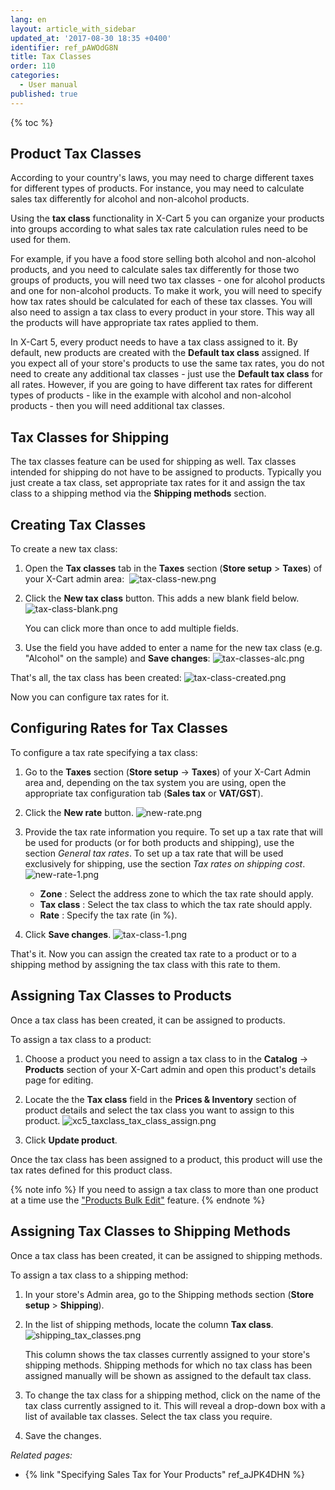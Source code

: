 ```yaml
---
lang: en
layout: article_with_sidebar
updated_at: '2017-08-30 18:35 +0400'
identifier: ref_pAWOdG8N
title: Tax Classes
order: 110
categories:
  - User manual
published: true
---
```

{% toc %}

## Product Tax Classes
According to your country's laws, you may need to charge different taxes for different types of products. For instance, you may need to calculate sales tax differently for alcohol and non-alcohol products.

Using the **tax class** functionality in X-Cart 5 you can organize your products into groups according to what sales tax rate calculation rules need to be used for them.

For example, if you have a food store selling both alcohol and non-alcohol products, and you need to calculate sales tax differently for those two groups of products, you will need two tax classes - one for alcohol products and one for non-alcohol products. To make it work, you will need to specify how tax rates should be calculated for each of these tax classes. You will also need to assign a tax class to every product in your store. This way all the products will have appropriate tax rates applied to them. 

In X-Cart 5, every product needs to have a tax class assigned to it. By default, new products are created with the **Default tax class** assigned. If you expect all of your store's products to use the same tax rates, you do not need to create any additional tax classes - just use the **Default tax class** for all rates. However, if you are going to have different tax rates for different types of products - like in the example with alcohol and non-alcohol products - then you will need additional tax classes.

## Tax Classes for Shipping
The tax classes feature can be used for shipping as well. Tax classes intended for shipping do not have to be assigned to products. Typically you just create a tax class, set appropriate tax rates for it and assign the tax class to a shipping method via the **Shipping methods** section. 

## Creating Tax Classes

To create a new tax class:

1.  Open the **Tax classes** tab in the **Taxes** section (**Store setup** > **Taxes**) of your X-Cart admin area: 
    ![tax-class-new.png]({{site.baseurl}}/attachments/ref_pAWOdG8N/tax-class-new.png)

2.  Click the **New tax class** button. This adds a new blank field below. 
    ![tax-class-blank.png]({{site.baseurl}}/attachments/ref_pAWOdG8N/tax-class-blank.png)
    
    You can click more than once to add multiple fields.

3.  Use the field you have added to enter a name for the new tax class (e.g. "Alcohol" on the sample) and **Save changes**: 
    ![tax-classes-alc.png]({{site.baseurl}}/attachments/ref_pAWOdG8N/tax-classes-alc.png)

That's all, the tax class has been created:
    ![tax-class-created.png]({{site.baseurl}}/attachments/ref_pAWOdG8N/tax-class-created.png)

Now you can configure tax rates for it. 

## Configuring Rates for Tax Classes

To configure a tax rate specifying a tax class:

1. Go to the **Taxes** section (**Store setup** -> **Taxes**) of your X-Cart Admin area and, depending on the tax system you are using, open the appropriate tax configuration tab (**Sales tax** or **VAT/GST**).

2. Click the **New rate** button. 
   ![new-rate.png]({{site.baseurl}}/attachments/ref_pAWOdG8N/new-rate.png)

3. Provide the tax rate information you require. To set up a tax rate that will be used for products (or for both products and shipping), use the section _General tax rates_. To set up a tax rate that will be used exclusively for shipping, use the section _Tax rates on shipping cost_. 
   ![new-rate-1.png]({{site.baseurl}}/attachments/ref_pAWOdG8N/new-rate-1.png)

   * **Zone** : Select the address zone to which the tax rate should apply.
   * **Tax class** : Select the tax class to which the tax rate should apply.
   * **Rate** : Specify the tax rate (in %).
   
3. Click **Save changes**.
   ![tax-class-1.png]({{site.baseurl}}/attachments/ref_pAWOdG8N/tax-class-1.png)

That's it. Now you can assign the created tax rate to a product or to a shipping method by assigning the tax class with this rate to them.

## Assigning Tax Classes to Products

Once a tax class has been created, it can be assigned to products.

To assign a tax class to a product:

1.  Choose a product you need to assign a tax class to in the **Catalog** -> **Products** section of your X-Cart admin and open this product's details page for editing.

2.  Locate the the **Tax class** field in the **Prices & Inventory** section of product details and select the tax class you want to assign to this product.
    ![xc5_taxclass_tax_class_assign.png]({{site.baseurl}}/attachments/ref_pAWOdG8N/xc5_taxclass_tax_class_assign.png)

3.  Click **Update product**.

Once the tax class has been assigned to a product, this product will use the tax rates defined for this product class.

{% note info %}
If you need to assign a tax class to more than one product at a time use the ["Products Bulk Edit"](https://kb.x-cart.com/products/bulk_edit.html#bulk-edit-price-and-membership "Setting up tax classes") feature.
{% endnote %}

## Assigning Tax Classes to Shipping Methods

Once a tax class has been created, it can be assigned to shipping methods.

To assign a tax class to a shipping method:

1. In your store's Admin area, go to the Shipping methods section (**Store setup** > **Shipping**).

2. In the list of shipping methods, locate the column **Tax class**. 
   ![shipping_tax_classes.png]({{site.baseurl}}/attachments/ref_pAWOdG8N/shipping_tax_classes.png)
   
   This column shows the tax classes currently assigned to your store's shipping methods. Shipping methods for which no tax class has been assigned manually will be shown as assigned to the default tax class.

3. To change the tax class for a shipping method, click on the name of the tax class currently assigned to it.  This will reveal a drop-down box with a list of available tax classes. Select the tax class you require.

4. Save the changes.


_Related pages:_

*   {% link "Specifying Sales Tax for Your Products" ref_aJPK4DHN %}
